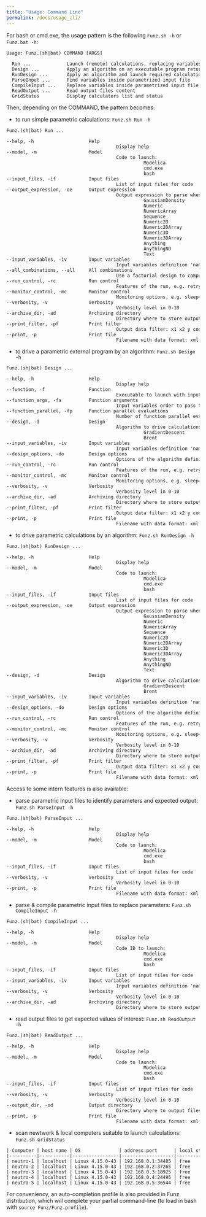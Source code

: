 ```yaml
---
title: "Usage: Command Line"
permalink: /docs/usage_cli/
---
```


For bash or cmd.exe, the usage pattern is the following `Funz.sh -h` or `Funz.bat -h`:
<pre class="highlight"><div style="width: 1000px; overflow-x:scroll;"><code>Usage: Funz.(sh|bat) COMMAND [ARGS]

  Run ...             Launch (remote) calculations, replacing variables by given values
  Design ...          Apply an algorithm on an executable program returning target output value
  RunDesign ...       Apply an algorithm and launch required calculations
  ParseInput ...      Find variables inside parametrized input file
  CompileInput ...    Replace variables inside parametrized input file
  ReadOutput ...      Read output files content
  GridStatus          Display calculators list and status
</code></div></pre>

Then, depending on the COMMAND, the pattern becomes:

  * to run simple parametric calculations: `Funz.sh Run -h`
<pre class="highlight"><div style="width: 1000px; overflow-x:scroll;"><code>Funz.(sh|bat) Run ...

--help, -h                    Help
                                        Display help
--model, -m                   Model
                                        Code to launch:
                                                  Modelica
                                                  cmd.exe
                                                  bash
--input_files, -if            Input files
                                        List of input files for code
--output_expression, -oe      Output expression
                                        Output expression to parse when calculation finished:
                                                  GaussianDensity
                                                  Numeric
                                                  NumericArray
                                                  Sequence
                                                  Numeric2D
                                                  Numeric2DArray
                                                  Numeric3D
                                                  Numeric3DArray
                                                  Anything
                                                  AnythingND
                                                  Text
--input_variables, -iv        Input variables
                                        Input variables definition 'name=values|model', e.g. x1=0.1,0.2,0.3 x2=0,1 x3=-0.5,-0.6
--all_combinations, --all     All combinations
                                        Use a factorial design to compute all combinations of input variables.    
--run_control, -rc            Run control
                                        Features of the run, e.g. retry=3 cache=/tmp/MyCache archiveFilter="(.*)"
--monitor_control, -mc        Monitor control
                                        Monitoring options, e.g. sleep=5 display=/usr/local/command_to_display_results
--verbosity, -v               Verbosity
                                        Verbosity level in 0-10
--archive_dir, -ad            Archiving directory
                                        Directory where to store output files and data
--print_filter, -pf           Print filter
                                        Output data filter: x1 x2 y code duration ...
--print, -p                   Print file
                                        Filename with data format: xml json or csv (default if not recognized)
</code></div></pre>
  * to drive a parametric external program by an algorithm: `Funz.sh Design -h`
<pre class="highlight"><div style="width: 1000px; overflow-x:scroll;"><code>Funz.(sh|bat) Design ...

--help, -h                    Help
                                        Display help
--function, -f                Function
                                        Executable to launch with input variables as arguments: /path/to/exec 0.1 0.2
--function_args, -fa          Function arguments
                                        Input variables order to pass to function: x1 x2
--function_parallel, -fp      Function parallel evaluations
                                        Number of function parallel evaluations
--design, -d                  Design
                                        Algorithm to drive calculations points:
                                                  GradientDescent
                                                  Brent
--input_variables, -iv        Input variables
                                        Input variables definition 'name=values|model', e.g. x1=0.1,0.2,0.3 x2=[0,1] x3=-0.5,-0.6
--design_options, -do         Design options
                                        Options of the algorithm definition name=value, e.g. n=100 iMax=20
--run_control, -rc            Run control
                                        Features of the run, e.g. retry=3 cache=/tmp/MyCache
--monitor_control, -mc        Monitor control
                                        Monitoring options, e.g. sleep=5 display=/usr/local/command_to_display_results
--verbosity, -v               Verbosity
                                        Verbosity level in 0-10
--archive_dir, -ad            Archiving directory
                                        Directory where to store output files and data
--print_filter, -pf           Print filter
                                        Output data filter: x1 x2 y code duration ...
--print, -p                   Print file
                                        Filename with data format: xml json or csv (default if not recognized)
</code></div></pre>
  * to drive parametric calculations by an algorithm: `Funz.sh RunDesign -h`
<pre class="highlight"><div style="width: 1000px; overflow-x:scroll;"><code>Funz.(sh|bat) RunDesign ...

--help, -h                    Help
                                        Display help
--model, -m                   Model
                                        Code to launch:
                                                  Modelica
                                                  cmd.exe
                                                  bash
--input_files, -if            Input files
                                        List of input files for code
--output_expression, -oe      Output expression
                                        Output expression to parse when calculation finished:
                                                  GaussianDensity
                                                  Numeric
                                                  NumericArray
                                                  Sequence
                                                  Numeric2D
                                                  Numeric2DArray
                                                  Numeric3D
                                                  Numeric3DArray
                                                  Anything
                                                  AnythingND
                                                  Text
--design, -d                  Design
                                        Algorithm to drive calculations points:
                                                  GradientDescent
                                                  Brent
--input_variables, -iv        Input variables
                                        Input variables definition 'name=values|model', e.g. x1=0.1,0.2,0.3 x2=[0,1] x3=-0.5,-0.6
--design_options, -do         Design options
                                        Options of the algorithm definition name=value, e.g. n=100 iMax=20
--run_control, -rc            Run control
                                        Features of the run, e.g. retry=3 cache=/tmp/MyCache archiveFilter="(.*)"
--monitor_control, -mc        Monitor control
                                        Monitoring options, e.g. sleep=5 display=/usr/local/command_to_display_results
--verbosity, -v               Verbosity
                                        Verbosity level in 0-10
--archive_dir, -ad            Archiving directory
                                        Directory where to store output files and data
--print_filter, -pf           Print filter
                                        Output data filter: x1 x2 y code duration ...
--print, -p                   Print file
                                        Filename with data format: xml json or csv (default if not recognized)
</code></div></pre>

Access to some intern features is also available:

  * parse parametric input files to identify parameters and expected output: `Funz.sh ParseInput -h`
<pre class="highlight"><div style="width: 1000px; overflow-x:scroll;"><code>Funz.(sh|bat) ParseInput ...

--help, -h                    Help
                                        Display help
--model, -m                   Model
                                        Code to launch:
                                                  Modelica
                                                  cmd.exe
                                                  bash
--input_files, -if            Input files
                                        List of input files for code
--verbosity, -v               Verbosity
                                        Verbosity level in 0-10
--print, -p                   Print file
                                        Filename with data format: xml json or csv (default if not recognized)
</code></div></pre>
  * parse & compile parametric input files to replace parameters: `Funz.sh CompileInput -h`
<pre class="highlight"><div style="width: 1000px; overflow-x:scroll;"><code>Funz.(sh|bat) CompileInput ...

--help, -h                    Help
                                        Display help
--model, -m                   Model
                                        Code ID to launch:
                                                  Modelica
                                                  cmd.exe
                                                  bash
--input_files, -if            Input files
                                        List of input files for code
--input_variables, -iv        Input variables
                                        Input variables definition 'name=values|model', e.g. x1=0.1,0.2,0.3 x2=[0,1] x3=-0.5,-0.6
--verbosity, -v               Verbosity
                                        Verbosity level in 0-10
--archive_dir, -ad            Archiving directory
                                        Directory where to store output files and data
</code></div></pre>
  * read output files to get expected values of interest: `Funz.sh ReadOutput -h`
<pre class="highlight"><div style="width: 1000px; overflow-x:scroll;"><code>Funz.(sh|bat) ReadOutput ...

--help, -h                    Help
                                        Display help
--model, -m                   Model
                                        Code to launch:
                                                  Modelica
                                                  cmd.exe
                                                  bash
--input_files, -if            Input files
                                        List of input files for code
--verbosity, -v               Verbosity
                                        Verbosity level in 0-10
--output_dir, -od             Output directory
                                        Directory where to output files are stored
--print, -p                   Print file
                                        Filename with data format: xml json or csv (default if not recognized)
</code></div></pre>
  * scan newtwork & local computers suitable to launch calculations: `Funz.sh GridStatus`
<pre class="highlight"><div style="width: 1400px; overflow-x:scroll;"><code>| Computer | host name | OS              | address:port      | local status | since    | activity                               | codes          |
|----------|-----------|-----------------|-------------------|--------------|----------|----------------------------------------|----------------|
| neutro-1 | localhost | Linux 4.15.0-43 | 192.168.0.1:34485 | free         | 22:19:02 | idle (cpu=11.88;mem=26.18;disk=62.17;) | Modelica, bash |
| neutro-2 | localhost | Linux 4.15.0-43 | 192.168.0.2:37265 | free         | 22:19:02 | idle (cpu=11.88;mem=26.18;disk=62.17;) | Modelica, bash |
| neutro-3 | localhost | Linux 4.15.0-43 | 192.168.0.3:18925 | free         | 22:19:02 | idle (cpu=11.88;mem=26.18;disk=62.17;) | Modelica, bash |
| neutro-4 | localhost | Linux 4.15.0-43 | 192.168.0.4:24495 | free         | 22:19:02 | idle (cpu=11.88;mem=26.18;disk=62.17;) | Modelica, bash |
| neutro-5 | localhost | Linux 4.15.0-43 | 192.168.0.5:36544 | free         | 22:19:02 | idle (cpu=11.88;mem=26.18;disk=62.17;) | Modelica, bash |</code></div></pre>

For conveniency, an auto-completion profile is also provided in Funz distribution, which will complete your partial command-line (to load in bash with `source Funz/Funz.profile`).

